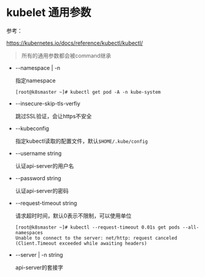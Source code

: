 # kubelet 通用参数

参考：

https://kubernetes.io/docs/reference/kubectl/kubectl/

> 所有的通用参数都会被command继承

- --namespace | -n

  指定namespace

  ```
  [root@k8smaster ~]# kubectl get pod -A -n kube-system
  ```

- --insecure-skip-tls-verfiy

  跳过SSL验证，会让https不安全

- --kubeconfig

  指定kubectl读取的配置文件，默认`$HOME/.kube/config`

- --username string

  认证api-server的用户名

- --password string

  认证api-server的密码

- --request-timeout string

  请求超时时间，默认0表示不限制，可以使用单位

  ```
  [root@k8smaster ~]# kubectl --request-timeout 0.01s get pods --all-namespaces
  Unable to connect to the server: net/http: request canceled (Client.Timeout exceeded while awaiting headers)
  ```

- --server | -n string

  api-server的套接字

